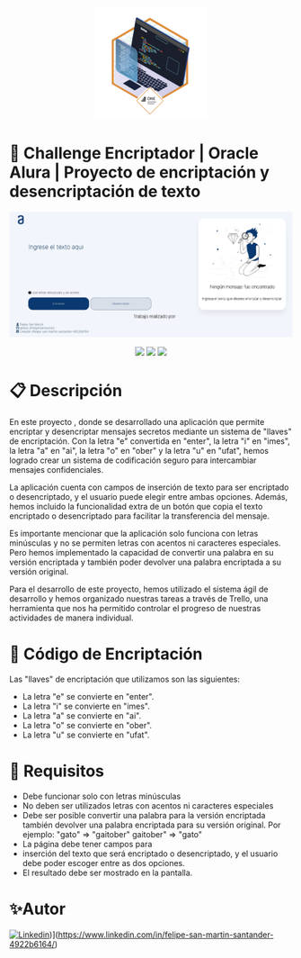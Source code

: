 <div align="center"><img src="https://raw.githubusercontent.com/FelipeSanmartin2/Challenge-one-codificador-5/main/Imagenes/one.png" width="200"/></div>

# 🚀 Challenge Encriptador | Oracle Alura | Proyecto de encriptación y desencriptación de texto
<p align="center" >
     <img src="https://raw.githubusercontent.com/FelipeSanmartin2/Challenge-one-codificador-5/main/Imagenes/Captura%20de%20pantalla%202023-04-16%20181516.jpg">
</p>
<div align="center">
    <img src="https://img.shields.io/badge/JavaScript-FEFF01?logo=javascript&logoColor=000000&style=for-the-badge"/>
    <img src="https://img.shields.io/badge/HTML-EC6231?logo=html5&logoColor=FFFFFF&style=for-the-badge" />
    <img src="https://img.shields.io/badge/CSS-01A3D8?logo=css3&logoColor=FFFFFF&style=for-the-badge" />
</div>

# :clipboard: Descripción

En este proyecto , donde se desarrollado una aplicación que permite encriptar y desencriptar mensajes secretos mediante un sistema de "llaves" de encriptación. Con la letra "e" convertida en "enter", la letra "i" en "imes", la letra "a" en "ai", la letra "o" en "ober" y la letra "u" en "ufat", hemos logrado crear un sistema de codificación seguro para intercambiar mensajes confidenciales.

La aplicación cuenta con campos de inserción de texto para ser encriptado o desencriptado, y el usuario puede elegir entre ambas opciones. Además, hemos incluido la funcionalidad extra de un botón que copia el texto encriptado o desencriptado para facilitar la transferencia del mensaje.

Es importante mencionar que la aplicación solo funciona con letras minúsculas y no se permiten letras con acentos ni caracteres especiales. Pero hemos implementado la capacidad de convertir una palabra en su versión encriptada y también poder devolver una palabra encriptada a su versión original.

Para el desarrollo de este proyecto, hemos utilizado el sistema ágil de desarrollo y hemos organizado nuestras tareas a través de Trello, una herramienta que nos ha permitido controlar el progreso de nuestras actividades de manera individual.

# :key: Código de Encriptación

Las "llaves" de encriptación que utilizamos son las siguientes:

- La letra "e" se convierte en "enter".
- La letra "i" se convierte en "imes".
- La letra "a" se convierte en "ai".
- La letra "o" se convierte en "ober".
- La letra "u" se convierte en "ufat".

# :memo: Requisitos

- Debe funcionar solo con letras minúsculas
- No deben ser utilizados letras con acentos ni caracteres especiales
- Debe ser posible convertir una palabra para la versión encriptada también devolver una palabra encriptada para su versión original.
Por ejemplo:
"gato" => "gaitober"
gaitober" => "gato"
- La página debe tener campos para
- inserción del texto que será encriptado o desencriptado, y el usuario debe poder escoger entre as dos opciones.
- El resultado debe ser mostrado en la pantalla.

# :sparkles:Autor

[![Linkedin](https://img.shields.io/badge/Linkedin-0072b1?logo=linkedin&logoColor=white&style=for-the-badge)](https://1000marcas.net/wp-content/uploads/2020/01/Logo-Linkedin.png))](https://www.linkedin.com/in/felipe-san-martin-santander-4922b6164/)
